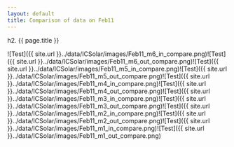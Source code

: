 ```yaml
---
layout: default
title: Comparison of data on Feb11
---
```

h2. {{ page.title }}

![Test]({{ site.url }}../data/ICSolar/images/Feb11_m6_in_compare.png)![Test]({{ site.url }}../data/ICSolar/images/Feb11_m6_out_compare.png)![Test]({{ site.url }}../data/ICSolar/images/Feb11_m5_in_compare.png)![Test]({{ site.url }}../data/ICSolar/images/Feb11_m5_out_compare.png)![Test]({{ site.url }}../data/ICSolar/images/Feb11_m4_in_compare.png)![Test]({{ site.url }}../data/ICSolar/images/Feb11_m4_out_compare.png)![Test]({{ site.url }}../data/ICSolar/images/Feb11_m3_in_compare.png)![Test]({{ site.url }}../data/ICSolar/images/Feb11_m3_out_compare.png)![Test]({{ site.url }}../data/ICSolar/images/Feb11_m2_in_compare.png)![Test]({{ site.url }}../data/ICSolar/images/Feb11_m2_out_compare.png)![Test]({{ site.url }}../data/ICSolar/images/Feb11_m1_in_compare.png)![Test]({{ site.url }}../data/ICSolar/images/Feb11_m1_out_compare.png)